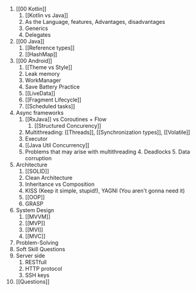 1. [[00 Kotlin]] 
	1. [[Kotlin vs Java]]
	2. As the Language, features, Advantages, disadvantages
	3. Generics
	4. Delegates
3. [[00 Java]]
	1. [[Reference types]]
	2. [[HashMap]]
4. [[00 Android]]
	1. [[Theme vs Style]]
	2. Leak memory 
	3. WorkManager
	4. Save Battery Practice
	5. [[LiveData]]
	6. [[Fragment Lifecycle]]
	7. [[Scheduled tasks]]
5. Async frameworks
	1. [[RxJava]] vs Coroutines + Flow
		1. [[Structured Concurency]]
	1. Multithreading: [[Threads]], [[Synchronization types]], [[Volatile]]
	2. Executor
	3. [[Java Util Concurrency]]
	4. Problems that may arise with multithreading
		4. Deadlocks
		5. Data corruption
6. Architecture
	1. [[SOLID]]
	2. Clean Architecture
	3. Inheritance vs Composition
	4. KISS (Keep it simple, stupid!), YAGNI (You aren't gonna need it)
	5. [[OOP]] 
	6. GRASP
7. System Design
	1. [[MVVM]]
	2. [[MVP]]
	3. [[MVI]]
	4. [[MVC]]
8. Problem-Solving
9. Soft Skill Questions
10. Server side
	1. RESTfull
	2. HTTP protocol
	3. SSH keys
11. [[Questions]]

